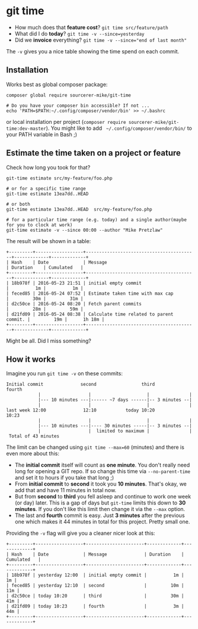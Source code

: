 # git time

- How much does that **feature cost**? `git time src/feature/path` 
- What did I do **today**? `git time -v --since=yesterday`
- Did we **invoice** everything? `git time -v --since="end of last month"`

The `-v` gives you a nice table showing the time spend on each commit.

## Installation

Works best as global composer package:

    composer global require sourcerer-mike/git-time
    
    # Do you have your composer bin accessible? If not ...
    echo 'PATH=$PATH:~/.config/composer/vendor/bin' >> ~/.bashrc

or local installation per project (`composer require sourcerer-mike/git-time:dev-master`).
You might like to add ` ~/.config/composer/vendor/bin/` to your PATH variable in Bash ;)


## Estimate the time taken on a project or feature

Check how long you took for that?

    git-time estimate src/my-feature/foo.php
    
    # or for a specific time range
    git-time estimate 13ea7dd..HEAD
    
    # or both
    git-time estimate 13ea7dd..HEAD  src/my-feature/foo.php
    
    # for a particular time range (e.g. today) and a single author(maybe for you to clock at work)
    git-time estimate -v --since 00:00 --author "Mike Pretzlaw"


The result will be shown in a table:

    +---------+------------------+------------------------------------------+-------------+-------------+
    | Hash    | Date             | Message                                  | Duration    | Cumulated   |
    +---------+------------------+------------------------------------------+-------------+-------------+
    | 18b978f | 2016-05-23 21:51 | initial empty commit                     |          1m |          1m |
    | feced85 | 2016-05-24 07:52 | Estimate taken time with max cap         |         30m |         31m |
    | d2c50ce | 2016-05-24 08:20 | Fetch parent commits                     |         28m |         59m |
    | d21fd09 | 2016-05-24 08:38 | Calculate time related to parent commit. |         19m |      1h 18m |
    +---------+------------------+------------------------------------------+-------------+-------------+


Might be all. Did I miss something?

## How it works

Imagine you run `git time -v` on these commits:

    Initial commit              second                 third          fourth
                |                  |                     |               |
                |--- 10 minutes ---|------ ~7 days ------|-- 3 minutes --|
                |                  |                     |               |
    last week 12:00              12:10           today 10:20           10:23
                |                  |                     |               |
                |--- 10 minutes ---|---- 30 minutes -----|-- 3 minutes --|
                |                  |  limited to maximum |               |
     Total of 43 minutes

The limit can be changed using `git time --max=60` (minutes)
and there is even more about this:

- The **initial commit** itself will count as **one minute**.
  You don't really need long for opening a GIT repo.
  If so change this time via `--no-parent-time` and set it to hours if you take that long ;)
- From **initial commit** to **second** it took you **10 minutes**.
  That's okay, we add that and have 11 minutes in total now.
- But from **second** to **third** you fell asleep and continue to work one week (or day) later.
  This is a gap of days but `git-time` limits this down to **30 minutes**.
  If you don't like this limit then change it via the `--max` option.
- The last and **fourth** commit is easy.
  Just **3 minutes** after the previous one which makes it 44 minutes in total for this project.
  Pretty small one.

Providing the `-v` flag will give you a cleaner nicer look at this:

    +---------+------------------+----------------------+-------------+-------------+
    | Hash    | Date             | Message              | Duration    | Cumulated   |
    +---------+------------------+----------------------+-------------+-------------+
    | 18b978f | yesterday 12:00  | initial empty commit |          1m |          1m |
    | feced85 | yesterday 12:10  | second               |         10m |         11m |
    | d2c50ce | today 10:20      | third                |         30m |         41m |
    | d21fd09 | today 10:23      | fourth               |          3m |         44m |
    +---------+------------------+----------------------+-------------+-------------+
